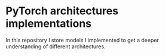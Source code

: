 # PyTorch architectures implementations
In this repository I store models I implemented to get a deeper understanding of different architectures.

